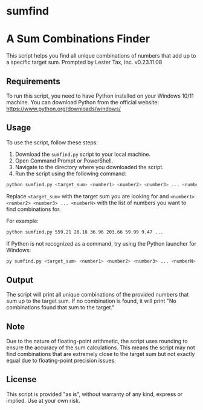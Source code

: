 # sumfind
# A Sum Combinations Finder

This script helps you find all unique combinations of numbers that add up to a specific target sum.
Prompted by Lester Tax, Inc.
v0.23.11.08

## Requirements

To run this script, you need to have Python installed on your Windows 10/11 machine. You can download Python from the official website: https://www.python.org/downloads/windows/

## Usage

To use the script, follow these steps:

1. Download the `sumfind.py` script to your local machine.
2. Open Command Prompt or PowerShell.
3. Navigate to the directory where you downloaded the script.
4. Run the script using the following command:

```bash
python sumfind.py <target_sum> <number1> <number2> <number3> ... <numberN>
```

Replace `<target_sum>` with the target sum you are looking for and `<number1> <number2> <number3> ... <numberN>` with the list of numbers you want to find combinations for.

For example:

```bash
python sumfind.py 559.21 28.18 36.96 203.66 59.99 9.47 ...
```

If Python is not recognized as a command, try using the Python launcher for Windows:

```bash
py sumfind.py <target_sum> <number1> <number2> <number3> ... <numberN>
```

## Output

The script will print all unique combinations of the provided numbers that sum up to the target sum. If no combination is found, it will print "No combinations found that sum to the target."

## Note

Due to the nature of floating-point arithmetic, the script uses rounding to ensure the accuracy of the sum calculations. This means the script may not find combinations that are extremely close to the target sum but not exactly equal due to floating-point precision issues.

## License

This script is provided "as is", without warranty of any kind, express or implied. Use at your own risk.

